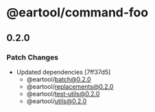 # @eartool/command-foo

## 0.2.0

### Patch Changes

- Updated dependencies [7ff37d5]
  - @eartool/batch@0.2.0
  - @eartool/replacements@0.2.0
  - @eartool/test-utils@0.2.0
  - @eartool/utils@0.2.0
